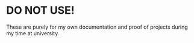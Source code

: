 # DO NOT USE!
These are purely for my own documentation and proof of projects during my time at university.
